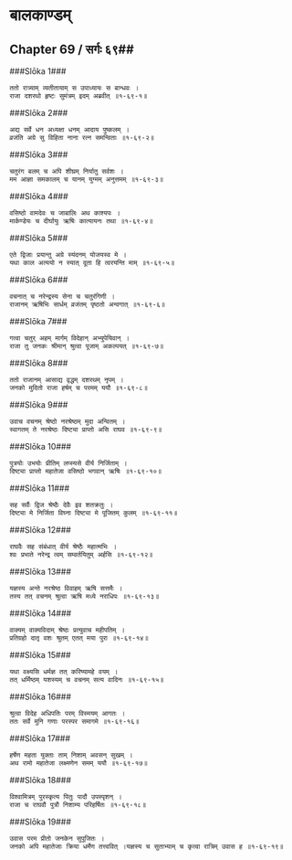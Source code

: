 बालकाण्डम्
===============================


## Chapter 69  / सर्गः ६९##


###Slōka 1###


    ततो रात्र्याम् व्यतीतायाम् स उपाध्यायः स बान्धवः ।
    राजा दशरथो हृष्टः सुमंत्रम् इदम् अब्रवीत् ॥१-६९-१॥


###Slōka 2###


    अद्य सर्वे धन अध्यक्षा धनम् आदाय पुष्कलम् ।
    व्रजंति अग्रे सु विहिता नाना रत्न समन्विताः ॥१-६९-२॥


###Slōka 3###


    चतुरंग बलम् च अपि शीघ्रम् निर्यातु सर्वशः ।
    मम आज्ञा समकालम् च यानम् युग्मम् अनुत्तमम् ॥१-६९-३॥


###Slōka 4###


    वसिष्ठो वामदेवः च जाबालिः अथ काश्यपः ।
    मार्कण्डेयः च दीर्घायुः ऋषिः कात्यायनः तथा ॥१-६९-४॥


###Slōka 5###


    एते द्विजाः प्रयान्तु अग्रे स्यंदनम् योजयस्व मे ।
    यथा काल अत्ययो न स्यात् दूता हि त्वरयन्ति माम् ॥१-६९-५॥


###Slōka 6###


    वचनात् च नरेन्द्रस्य सेना च चतुरंगिणी ।
    राजानम् ऋषिभिः सार्धम् व्रजंतम् पृष्ठतो अन्वगात् ॥१-६९-६॥


###Slōka 7###


    गत्वा चतुर् अहम् मार्गम् विदेहान् अभ्युपेयिवान् ।
    राजा तु जनकः श्रीमान् श्रुत्वा पूजाम् अकल्पयत् ॥१-६९-७॥


###Slōka 8###


    ततो राजानम् आसाद्य वृद्धम् दशरथम् नृपम् ।
    जनको मुदितो राजा हर्षम् च परमम् ययौ ॥१-६९-८॥


###Slōka 9###


    उवाच वचनम् श्रेष्ठो नरश्रेष्ठम् मुदा अन्वितम् ।
    स्वागतम् ते नरश्रेष्ठः दिष्ट्या प्राप्तो असि राघव ॥१-६९-९॥


###Slōka 10###


    पुत्रयोः उभयोः प्रीतिम् लप्स्यसे वीर्य निर्जिताम् ।
    दिष्ट्या प्राप्तो महातेजा वसिष्ठो भगवान् ऋषिः ॥१-६९-१०॥


###Slōka 11###


    सह सर्वैः द्विज श्रेष्ठैः देवैः इव शतक्रतुः ।
    दिष्ट्या मे निर्जिता विघ्ना दिष्ट्या मे पूजितम् कुलम् ॥१-६९-११॥


###Slōka 12###


    राघवैः सह संबंधात् वीर्य श्रेष्ठैः महात्मभिः ।
    श्वः प्रभाते नरेन्द्र त्वम् सम्वर्तयितुम् अर्हसि ॥१-६९-१२॥


###Slōka 13###


    यज्ञस्य अन्ते नरश्रेष्ठ विवाहम् ऋषि सत्तमैः ।
    तस्य तत् वचनम् श्रुत्वा ऋषि मध्ये नराधिपः ॥१-६९-१३॥


###Slōka 14###


    वाक्यम् वाक्यविदाम् श्रेष्ठः प्रत्युवाच महीपतिम् ।
    प्रतिग्रहो दातृ वशः श्रुतम् एतत् मया पुरा ॥१-६९-१४॥


###Slōka 15###


    यथा वक्ष्यसि धर्मज्ञ तत् करिष्यामहे वयम् ।
    तत् धर्मिष्ठम् यशस्यम् च वचनम् सत्य वादिनः ॥१-६९-१५॥


###Slōka 16###


    श्रुत्वा विदेह अधिपतिः परम् विस्मयम् आगतः ।
    ततः सर्वे मुनि गणाः परस्पर समागमे ॥१-६९-१६॥


###Slōka 17###


    हर्षेण महता युक्ताः ताम् निशाम् अवसन् सुखम् ।
    अथ रामो महातेजा लक्ष्मणेन समम् ययौ ॥१-६९-१७॥


###Slōka 18###


    विश्वामित्रम् पुरस्कृत्य पितुः पादौ उपस्पृशन् ।
    राजा च राघवौ पुत्रौ निशाम्य परिहर्षितः ॥१-६९-१८॥


###Slōka 19###


    उवास परम प्रीतो जनकेन सुपूजितः ।
    जनको अपि महातेजाः क्रिया धर्मेण तत्त्ववित् ।यज्ञस्य च सुताभ्याम् च कृत्वा रात्रिम् उवास ह ॥१-६९-१९॥


